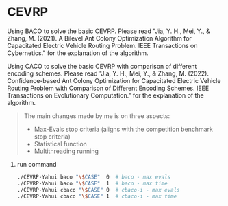 # CEVRP

Using BACO to solve the basic CEVRP. Please read "Jia, Y. H., Mei, Y., & Zhang, M. (2021). A Bilevel Ant Colony Optimization Algorithm for Capacitated Electric Vehicle Routing Problem. IEEE Transactions on Cybernetics." for the explanation of the algorithm.

Using CACO to solve the basic CEVRP with comparison of different encoding schemes. Please read "Jia, Y. H., Mei, Y., & Zhang, M. (2022). Confidence-based Ant Colony Optimization for Capacitated Electric Vehicle Routing Problem with Comparison of Different Encoding Schemes. IEEE Transactions on Evolutionary Computation." for the explanation of the algorithm.



> The main changes made by me is on three aspects:
>
> - Max-Evals stop criteria (aligns with the competition benchmark stop criteria)
> - Statistical function
> - Multithreading running

1. run command

   ```sh
   ./CEVRP-Yahui baco "\$CASE"  0  # baco - max evals
   ./CEVRP-Yahui baco "\$CASE"  1  # baco - max time
   ./CEVRP-Yahui cbaco "\$CASE" 0  # cbaco-i - max evals
   ./CEVRP-Yahui cbaco "\$CASE" 1  # cbaco-i - max time
   ```

   
